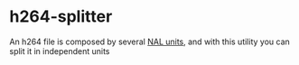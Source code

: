# h264-splitter
An h264 file is composed by several [NAL units](http://gentlelogic.blogspot.com/2011/11/exploring-h264-part-2-h264-bitstream.html), and with this utility you can split it in independent units  
